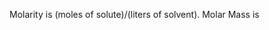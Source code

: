 Molarity is (moles of solute)/(liters of solvent).
Molar Mass is
<!--stackedit_data:
eyJoaXN0b3J5IjpbLTIwODkyMTAwNjMsMjAzOTE2NzA4XX0=
-->